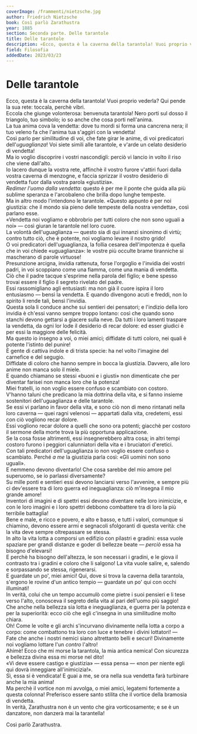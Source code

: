 ```yaml
---
coverImage: /frammenti/nietzsche.jpg
author: Friedrich Nietzsche
book: Così parlò Zarathustra 
year: 1885 
section: Seconda parte. Delle tarantole
title: Delle tarantole
description: «Ecco, questa è la caverna della tarantola! Vuoi proprio vederla? Qui pende la sua rete. Toccala, perchè vibri. Eccola che giunge volonterosa; benvenuta tarantola!
field: Filosofia 
addedDate: 2023/03/23
---
```


# Delle tarantole

Ecco, questa è la caverna della tarantola! Vuoi proprio vederla? Qui pende la sua rete: toccala, perchè vibri.  
Eccola che giunge volonterosa: benvenuta tarantola! Nero porti sul dosso il triangolo, tuo simbolo; io so anche che cosa porti nell'anima.  
La tua anima cova la vendetta: dove tu mordi si forma una cancrena nera; il tuo veleno fa che l'anima tua s'aggiri con la vendetta!  
Così parlo per similitudine di voi, che fate girar le anime, di voi predicatori dell'*uguaglianza*! Voi siete simili alle tarantole, e v'arde un celato desiderio di vendetta!  
Ma io voglio discoprire i vostri nascondigli: perciò vi lancio in volto il riso che viene dall'alto.  
Io lacero dunque la vostra rete, affinchè il vostro furore v'attiri fuori dalla vostra caverna di menzogne, e faccia sprizzar il vostro desiderio di vendetta fuor dalla vostra parola «giustizia».  
*Redimer l'uomo dalla vendetta*: questo è per me il ponte che guida alla più sublime speranza e l'arcobaleno che brilla dopo lunghe tempeste.  
Ma in altro modo l'intendono le tarantole. «Questo appunto è per noi giustizia: che il mondo sia pieno delle tempeste della nostra vendetta», così parlano esse.  
«Vendetta noi vogliamo e obbrobrio per tutti coloro che non sono uguali a noi» — così giuran le tarantole nel loro cuore.  
La volontà dell'uguaglianza — questo sia di qui innanzi sinonimo di virtù; contro tutto ciò, che è potente, noi vogliamo levare il nostro grido!  
O voi predicatori dell'uguaglianza, la follia cesarea dell'impotenza è quella che in voi chiede «uguaglianza»: le vostre più occulte brame tiranniche si mascherano di parole virtuose!  
Presunzione arcigna, invidia rattenuta, forse l'orgoglio e l'invidia dei vostri padri, in voi scoppiano come una fiamma, come una mania di vendetta.  
Ciò che il padre tacque s'esprime nella parola del figlio; e bene spesso trovai essere il figlio il segreto rivelato del padre.  
Essi rassomigliano agli entusiasti: ma non già il cuore ispira il loro entusiasmo — bensì la vendetta. E quando divengono acuti e freddi, non lo spirito li rende tali, bensì l'invidia.  
Questa sola li conduce anche sui sentieri dei pensatori; e l'indizio della loro invidia è ch'essi vanno sempre troppo lontano: così che quando sono stanchi devono gettarsi a giacere sulla neve. Da tutti i loro lamenti traspare la vendetta, da ogni lor lode il desiderio di recar dolore: ed esser giudici è per essi la maggiore delle felicità.  
Ma questo io insegno a voi, o miei amici; diffidate di tutti coloro, nei quali è potente l'istinto del punire!  
È gente di cattiva indole e di trista specie: ha nel volto l'imagine del carnefice e del segugio.  
Diffidate di coloro che hanno sempre in bocca la giustizia. Davvero, alle loro anime non manca solo il miele.  
E quando chiamano se stessi «buoni e i giusti» non dimenticate che per diventar farisei non manca loro che la potenza!  
Miei fratelli, io non voglio essere confuso e scambiato con costoro.  
V'hanno taluni che predicano la mia dottrina della vita, e si fanno insieme sostenitori dell'uguaglianza e delle tarantole.  
Se essi vi parlano in favor della vita, e sono ciò non di meno rintanati nella loro caverna — quei ragni velenosi — appartati dalla vita, credetemi, essi con ciò vogliono recar dolore.  
Essi vogliono recar dolore a quelli che sono ora potenti; giacchè per costoro il sermone della morte trova la più opportuna applicazione.  
Se la cosa fosse altrimenti, essi insegnerebbero altra cosa; in altri tempi costoro furono i peggiori calunniatori della vita e i bruciatori d'eretici.  
Con tali predicatori dell'uguaglianza io non voglio essere confuso o scambiato. Perché *a me* la giustizia parla così: «Gli uomini non sono uguali».  
E nemmeno devono diventarlo! Che cosa sarebbe del mio amore pel superuomo, se io parlassi diversamente?  
Su mille ponti e sentieri essi devono lanciarsi verso l'avvenire, e sempre più ci dev'essere tra di loro guerra ed ineguaglianza: ciò m'insegna il mio grande amore!  
Inventori di imagini e di spettri essi devono diventare nelle loro inimicizie, e con le loro imagini e i loro spettri debbono combattere tra di loro la più terribile battaglia!  
Bene e male, e ricco e povero, e alto e basso, e tutti i valori, comunque si chiamino, devono essere armi e segnacoli sfolgoranti di questa verità: che la vita deve sempre oltrepassare se stessa.  
In alto la vita lotta a comporsi un edifizio con pilastri e gradini: essa vuole spaziare per grandi distanze e goder di bellezze beate — *perciò* essa ha bisogno d'elevarsi!  
E perchè ha bisogno dell'altezza, le son necessari i gradini, e le giova il contrasto tra i gradini e coloro che li salgono! La vita vuole salire, e, salendo e sorpassando se stessa, rigenerarsi.  
E guardate un po', miei amici! Qui, dove si trova la caverna della tarantola, s'ergono le rovine d'un antico tempio — guardate un po' qui con occhi illuminati!  
In verità, colui che un tempo accumulò come pietre i suoi pensieri e li tese verso l'alto, conosceva il segreto della vita al pari dell'uomo più saggio!  
Che anche nella bellezza sia lotta e ineguaglianza, e guerra per la potenza e per la superiorità: ecco ciò che egli c'insegna in una similitudine molto chiara.  
Oh! Come le volte e gli archi s'incurvano divinamente nella lotta a corpo a corpo: come combattono tra loro con luce e tenebre i divini lottatori! —  
Fate che anche i nostri nemici siano altrettanto belli e securi! Divinamente noi vogliamo lottare l'un *contro* l'altro!  
Ahimè! Ecco che mi morse la tarantola, la mia antica nemica! Con sicurezza e bellezza divina essa mi morse nel dito!  
«Vi deve essere castigo e giustizia» — essa pensa — «non per niente egli qui dovrà inneggiare all'inimicizia!».  
Sì, essa si è vendicata! E guai a me, se ora nella sua vendetta farà turbinare anche la mia anima!  
Ma perchè il vortice *non* mi avvolga, o miei amici, legatemi fortemente a questa colonna! Preferisco essere santo stilita che il vortice della bramosia di vendetta.  
In verità, Zarathustra non è un vento che gira vorticosamente; e se è un danzatore, non danzerà mai la tarantella!

Così parlò Zarathustra.
